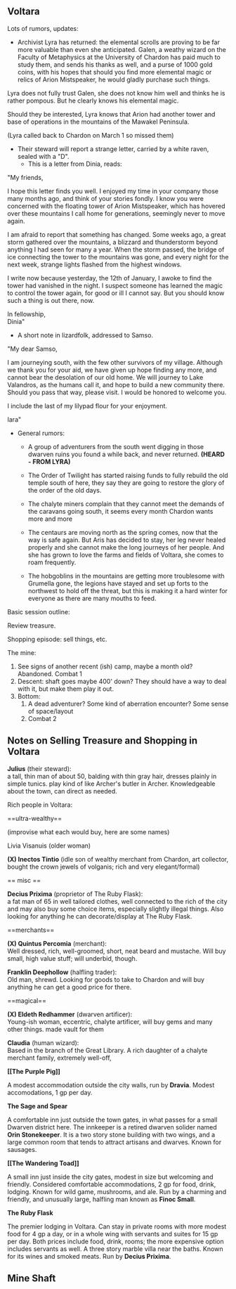 ## Voltara
 
Lots of rumors, updates:
 
- Archivist Lyra has returned: the elemental scrolls are proving to be far more valuable than even she anticipated. Galen, a weathy wizard on the Faculty of Metaphysics at the University of Chardon has paid much to study them, and sends his thanks as well, and a purse of 1000 gold coins, with his hopes that should you find more elemental magic or relics of Arion Mistspeaker, he would gladly purchase such things.
 
Lyra does not fully trust Galen, she does not know him well and thinks he is rather pompous. But he clearly knows his elemental magic.
 
Should they be interested, Lyra knows that Arion had another tower and base of operations in the mountains of the Mawakel Peninsula.
 
(Lyra called back to Chardon on March 1 so missed them)
 - Their steward will report a strange letter, carried by a white raven, sealed with a "D".
    - This is a letter from Dinia, reads:
       
"My friends,
 
I hope this letter finds you well. I enjoyed my time in your company those many months ago, and think of your stories fondly. I know you were concerned with the floating tower of Arion Mistspeaker, which has hovered over these mountains I call home for generations, seemingly never to move again.
 
I am afraid to report that something has changed. Some weeks ago, a great storm gathered over the mountains, a blizzard and thunderstorm beyond anything I had seen for many a year. When the storm passed, the bridge of ice connecting the tower to the mountains was gone, and every night for the next week, strange lights flashed from the highest windows.
 
I write now because yesterday, the 12th of January, I awoke to find the tower had vanished in the night. I suspect someone has learned the magic to control the tower again, for good or ill I cannot say. But you should know such a thing is out there, now.
 
In fellowship,  
Dinia"
 
- A short note in lizardfolk, addressed to Samso.
 
"My dear Samso,
 
I am journeying south, with the few other survivors of my village. Although we thank you for your aid, we have given up hope finding any more, and cannot bear the desolation of our old home. We will journey to Lake Valandros, as the humans call it, and hope to build a new community there. Should you pass that way, please visit. I would be honored to welcome you.
 
I include the last of my lilypad flour for your enjoyment.
 
Iara"
 - General rumors:
      
    - A group of adventurers from the south went digging in those dwarven ruins you found a while back, and never returned. **(HEARD - FROM LYRA)**
      
    - The Order of Twilight has started raising funds to fully rebuild the old temple south of here, they say they are going to restore the glory of the order of the old days.
      
    - The chalyte miners complain that they cannot meet the demands of the caravans going south, it seems every month Chardon wants more and more
      
    - The centaurs are moving north as the spring comes, now that the way is safe again. But Aris has decided to stay, her leg never healed properly and she cannot make the long journeys of her people. And she has grown to love the farms and fields of Voltara, she comes to roam frequently.
      
    - The hobgoblins in the mountains are getting more troublesome with Grumella gone, the legions have stayed and set up forts to the northwest to hold off the threat, but this is making it a hard winter for everyone as there are many mouths to feed.
             
Basic session outline:
 
Review treasure.
 
Shopping episode: sell things, etc.
 
The mine:

1. See signs of another recent (ish) camp, maybe a month old? Abandoned. Combat 1
2. Descent: shaft goes maybe 400' down? They should have a way to deal with it, but make them play it out.
3. Bottom:
    1. A dead adventurer? Some kind of aberration encounter? Some sense of space/layout
    2. Combat 2

## Notes on Selling Treasure and Shopping in Voltara
 
**Julius** (their steward):  
a tall, thin man of about 50, balding with thin gray hair, dresses plainly in simple tunics. play kind of like Archer's butler in Archer. Knowledgeable about the town, can direct as needed.
 
Rich people in Voltara:
 
==ultra-wealthy==
 
(improvise what each would buy, here are some names)
 
Livia Visanuis (older woman)
 
**(X) Inectos Tintio** (idle son of wealthy merchant from Chardon, art collector, bought the crown jewels of volganis; rich and very elegant/formal)
   

== misc ==
 
**Decius Prixima** (proprietor of The Ruby Flask):  
a fat man of 65 in well tailored clothes, well connected to the rich of the city and may also buy some choice items, especially slightly illegal things. Also looking for anything he can decorate/display at The Ruby Flask.
 
==merchants==
 
**(X) Quintus Percomia** (merchant):  
Well dressed, rich, well-groomed, short, neat beard and mustache. Will buy small, high value stuff; will underbid, though.
 
**Franklin Deephollow** (halfling trader):  
Old man, shrewd. Looking for goods to take to Chardon and will buy anything he can get a good price for there.
 
==magical==
 
**(X) Eldeth Redhammer** (dwarven artificer):  
Young-ish woman, eccentric, chalyte artificer, will buy gems and many other things. made vault for them
 
**Claudia** (human wizard):  
Based in the branch of the Great Library. A rich daughter of a chalyte merchant family, extremely well-off,
 
**[[The Purple Pig]]**
 
A modest accommodation outside the city walls, run by **Dravia**. Modest accomodations, 1 gp per day.
 
**The Sage and Spear**
 
A comfortable inn just outside the town gates, in what passes for a small Dwarven district here. The innkeeper is a retired dwarven solider named **Orin Stonekeeper**. It is a two story stone building with two wings, and a large common room that tends to attract artisans and dwarves. Known for sausages.
 
**[[The Wandering Toad]]**
 
A small inn just inside the city gates, modest in size but welcoming and friendly. Considered comfortable accommodations, 2 gp for food, drink, lodging. Known for wild game, mushrooms, and ale. Run by a charming and friendly, and unusually large, halfling man known as **Finoc Small**.
 
**The Ruby Flask**
 
The premier lodging in Voltara. Can stay in private rooms with more modest food for 4 gp a day, or in a whole wing with servants and suites for 15 gp per day. Both prices include food, drink, rooms; the more expensive option includes servants as well. A three story marble villa near the baths. Known for its wines and smoked meats. Run by **Decius Prixima**.

## Mine Shaft